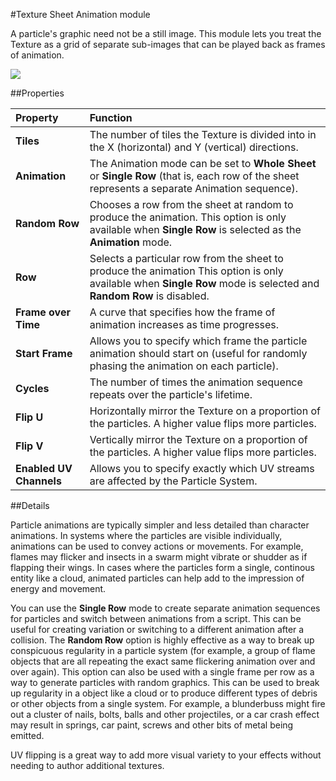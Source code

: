 #Texture Sheet Animation module

A particle's graphic need not be a still image. This module lets you treat the Texture as a grid of separate sub-images that can be played back as frames of animation.

![](../uploads/Main/PartSysTexSheetInsp.png)

##Properties

|**Property** |**Function** |
|:---|:---|
|__Tiles__ |The number of tiles the Texture is divided into in the X (horizontal) and Y (vertical) directions. |
|__Animation__ |The Animation mode can be set to __Whole Sheet__ or __Single Row__ (that is, each row of the sheet represents a separate Animation sequence). |
|__Random Row__ |Chooses a row from the sheet at random to produce the animation. This option is only available when __Single Row__ is selected as the __Animation__ mode. |
|__Row__ |Selects a particular row from the sheet to produce the animation This option is only available when __Single Row__ mode is selected and __Random Row__ is disabled. |
|__Frame over Time__ |A curve that specifies how the frame of animation increases as time progresses. |
|__Start Frame__ |Allows you to specify which frame the particle animation should start on (useful for randomly phasing the animation on each particle).|
|__Cycles__ |The number of times the animation sequence repeats over the particle's lifetime. |
|__Flip U__ |Horizontally mirror the Texture on a proportion of the particles. A higher value flips more particles. |
|__Flip V__ |Vertically mirror the Texture on a proportion of the particles. A higher value flips more particles. |
|__Enabled UV Channels__ |Allows you to specify exactly which UV streams are affected by the Particle System.|


##Details

Particle animations are typically simpler and less detailed than character animations. In systems where the particles are visible individually, animations can be used to convey actions or movements. For example, flames may flicker and insects in a swarm might vibrate or shudder as if flapping their wings. In cases where the particles form a single, continous entity like a cloud, animated particles can help add to the impression of energy and movement.

You can use the __Single Row__ mode to create separate animation sequences for particles and switch between animations from a script. This can be useful for creating variation or switching to a different animation after a collision. The __Random Row__ option is highly effective as a way to break up conspicuous regularity in a particle system (for example, a group of flame objects that are all repeating the exact same flickering animation over and over again). This option can also be used with a single frame per row as a way to generate particles with random graphics. This can be used to break up regularity in a object like a cloud or to produce different types of debris or other objects from a single system. For example, a blunderbuss might fire out a cluster of nails, bolts, balls and other projectiles, or a car crash effect may result in springs, car paint, screws and other bits of metal being emitted.

UV flipping is a great way to add more visual variety to your effects without needing to author additional textures.
